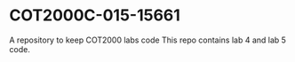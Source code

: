 # COT2000C-015-15661
A repository to keep COT2000 labs code
This repo contains lab 4 and lab 5 code.
